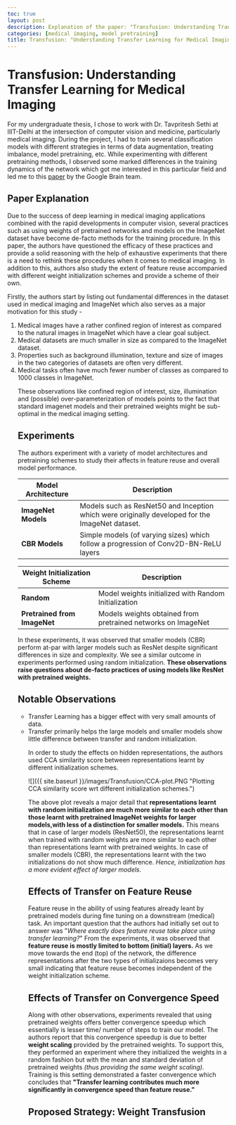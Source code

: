 ```yaml
---
toc: true
layout: post
description: Explanation of the paper: "Transfusion: Understanding Transfer Learning for Medical Imaging".
categories: [medical imaging, model pretraining]
title: Transfusion: "Understanding Transfer Learning for Medical Imaging."
---
```


# Transfusion: Understanding Transfer Learning for Medical Imaging 

For my undergraduate thesis, I chose to work with Dr. Tavpritesh Sethi at IIIT-Delhi at the intersection of computer vision and medicine, particularly medical imaging. During the project, I had to train several classification models with different strategies in terms of data augmentation, treating imbalance, model pretraining, etc. While experimenting with different pretraining methods, I observed some marked differences in the training dynamics of the network which got me interested in this particular field and led me to this [paper](https://arxiv.org/abs/1902.07208) by the Google Brain team.  

## Paper Explanation

Due to the success of deep learning in medical imaging applications combined with the rapid developments in computer vision, several practices such as using weights of pretrained networks and models on the ImageNet dataset have become de-facto methods for the training procedure. In this paper, the authors have questioned the efficacy of these practices and provide a solid reasoning with the help of exhaustive experiments that there is a need to rethink these procedures when it comes to medical imaging. In addition to this, authors also study the extent of feature reuse accompanied with different weight initialization schemes and provide a scheme of their own.

Firstly, the authors start by listing out fundamental differences in the dataset used in medical imaging and ImageNet which also serves as a major motivation for this study -  
<ol>
  <li> Medical images have a rather confined region of interest as compared to the natural images in ImageNet which have a clear goal subject. </li>
  <li> Medical datasets are much smaller in size as compared to the ImageNet dataset. </li>
  <li> Properties such as background illumination, texture and size of images in the two categories of datasets are often very different. </li>
  <li> Medical tasks often have much fewer number of classes as compared to 1000 classes in ImageNet. </li> 

These observations like confined region of interest, size, illumination and (possible) over-parameterization of models points to the fact that standard imagenet models and their pretrained weights might be sub-optimal in the medical imaging setting. 

## Experiments

The authors experiment with a variety of model architectures and pretraining schemes to study their affects in feature reuse and overall model performance. 

| Model Architecture  	| Description                                                                                     	|
|---------------------	|-------------------------------------------------------------------------------------------------	|
| **ImageNet Models** 	| Models such as ResNet50 and Inception which were originally developed for the ImageNet dataset. 	|
| **CBR Models**      	| Simple models (of varying sizes) which follow a progression of Conv2D-BN-ReLU layers                   	|

| Weight Initialization Scheme 	| Description                                                  	|
|------------------------------	|--------------------------------------------------------------	|
| **Random**                   	| Model weights initialized with Random Initialization         	|
| **Pretrained from ImageNet** 	| Models weights obtained from pretrained networks on ImageNet 	|

In these experiments, it was observed that smaller models (CBR) perform at-par with larger models such as ResNet despite significant differences in size and complexity. We see a similar outcome in experiments performed using random initialization. **These observations raise questions about de-facto practices of using models like ResNet with pretrained weights.**

## Notable Observations

<ul>
<li> Transfer Learning has a bigger effect with very small amounts of data. </li>
<li> Transfer primarily helps the large models and smaller models show little difference between transfer and random initialization. </li>

In order to study the effects on hidden representations, the authors used CCA similarity score between representations learnt by different initialization schemes. 

![]({{ site.baseurl }}/images/Transfusion/CCA-plot.PNG "Plotting CCA similarity score wrt different initialization schemes.")

The above plot reveals a major detail that **representations learnt with random initialization are much more similar to each other than those learnt with pretrained ImageNet weights for larger models,with less of a distinction for smaller models.** This means that in case of larger models (ResNet50), the representations learnt when trained with random weights are more similar to each other than representations learnt with pretrained weights. In case of smaller models (CBR), the representations learnt with the two initializations do not show much difference. *Hence, initialization has a more evident effect of larger models.*

## Effects of Transfer on Feature Reuse
Feature reuse in the ability of using features already leant by pretrained models during fine tuning on a downstream (medical) task. An important question that the authors had initially set out to answer was "*Where exactly does feature reuse take place using transfer learning?*" From the experiments, it was observed that **feature reuse is mostly limited to bottom (initial) layers.** As we move towards the end (top) of the network, the difference representations after the two types of initializaions becomes very small indicating that feature reuse becomes independent of the weight initialization scheme. 

## Effects of Transfer on Convergence Speed
Along with other observations, experiments revealed that using pretrained weights offers better convergence speedup which essentially is lesser time/ number of steps to train our model. The authors report that this convergence speedup is due to better **weight scaling** provided by the pretrained weights. To support this, they performed an experiment where they initialized the weights in a random fashion but with the mean and standard deviation of pretrained weights *(thus providing the same weight scaling)*. Training is this setting demonstrated a faster convergence which concludes that **"Transfer learning contributes much more significantly in convergence speed than feature reuse."**

## Proposed Strategy: Weight Transfusion









